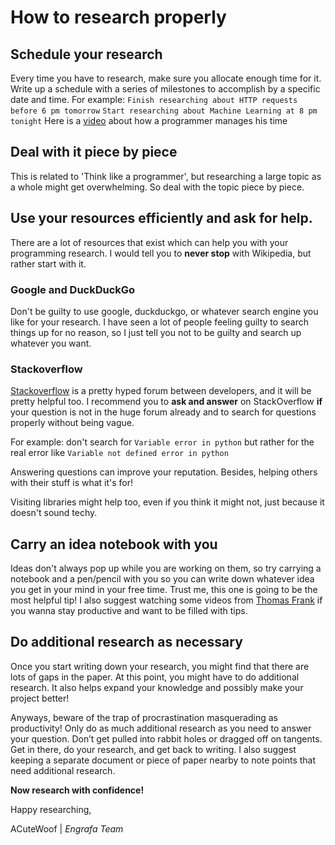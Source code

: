 # How to research properly

## Schedule your research
Every time you have to research, make sure you allocate enough time for it. Write up a schedule with a series of milestones to accomplish by a specific date and time.
For example:
    `Finish researching about HTTP requests before 6 pm tomorrow`
    `Start researching about Machine Learning at 8 pm tonight`
Here is a [video](https://www.youtube.com/watch?v=1RRQzAbC7ro) about how a programmer manages his time


## Deal with it piece by piece
This is related to 'Think like a programmer', but researching a large topic as a whole might get overwhelming.
So deal with the topic piece by piece.


## Use your resources efficiently and ask for help.
There are a lot of resources that exist which can help you with your programming research. I would tell you to **never stop** with Wikipedia, but rather start with it.

### Google and DuckDuckGo
Don't be guilty to use google, duckduckgo, or whatever search engine you like for your research.
I have seen a lot of people feeling guilty to search things up for no reason, so I just tell you not to be guilty and search up whatever you want.

### Stackoverflow
[Stackoverflow](https://stackoverflow.com/) is a pretty hyped forum between developers, and it will be pretty helpful too. I recommend you to **ask and answer** on StackOverflow **if** your question is not in the huge forum already and to search for questions properly without being vague.

For example:
    don't search for `Variable error in python` but rather for the real error like `Variable not defined error in python`

Answering questions can improve your reputation. Besides, helping others with their stuff is what it's for!

Visiting libraries might help too, even if you think it might not, just because it doesn't sound techy.


## Carry an idea notebook with you
Ideas don't always pop up while you are working on them, so try carrying a notebook and a pen/pencil with you so you can write down whatever idea you get in your mind in your free time. Trust me, this one is going to be the most helpful tip!
I also suggest watching some videos from [Thomas Frank](https://www.youtube.com/channel/UCG-KntY7aVnIGXYEBQvmBAQ) if you wanna stay productive and want to be filled with tips.


## Do additional research as necessary
Once you start writing down your research, you might find that there are lots of gaps in the paper. At this point, you might have to do additional research. It also helps expand your knowledge and possibly make your project better!

Anyways, beware of the trap of procrastination masquerading as productivity! Only do as much additional research as you need to answer your question. Don’t get pulled into rabbit holes or dragged off on tangents. Get in there, do your research, and get back to writing. I also suggest keeping a separate document or piece of paper nearby to note points that need additional research.

**Now research with confidence!**


Happy researching,

ACuteWoof | _Engrafa Team_
